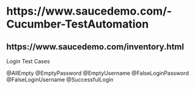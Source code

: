 <h1>https://www.saucedemo.com/-Cucumber-TestAutomation</h1>

<h2>https://www.saucedemo.com/inventory.html
</h2>
<p>Login Test Cases</p>
<p>@AllEmpty
@EmptyPassword
@EmptyUsername
@FalseLoginPassword
@FalseLoginUsername
@SuccessfulLogin</p>

